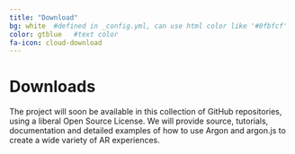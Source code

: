 ```yaml
---
title: "Download"
bg: white  #defined in _config.yml, can use html color like '#0fbfcf'
color: gtblue   #text color
fa-icon: cloud-download
---
```

# Downloads

The project will soon be available in this collection of GitHub repositories, using a liberal Open Source License. 
We will provide source, tutorials, documentation and detailed examples of how to use Argon and argon.js to create 
a wide variety of AR experiences.
